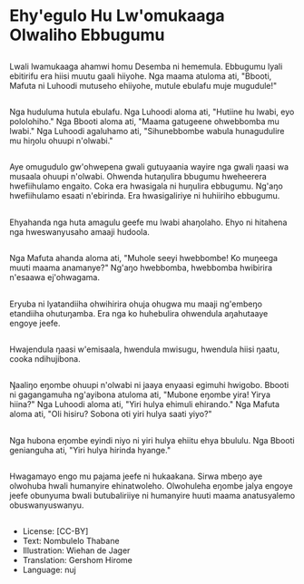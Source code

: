 # Ehy'egulo Hu Lw'omukaaga Olwaliho Ebbugumu

##
Lwali lwamukaaga ahamwi homu Desemba ni hememula. Ebbugumu lyali ebitirifu era hiisi muutu gaali hiiyohe. Nga maama atuloma ati, "Bbooti, Mafuta ni Luhoodi mutuseho ehiiyohe, mutule ebulafu muje mugudule!"

##
Nga huduluma hutula ebulafu. Nga Luhoodi aloma ati, "Hutiine hu lwabi, eyo pololohiho." Nga Bbooti aloma ati, "Maama gatugeene ohwebbomba mu lwabi." Nga Luhoodi agaluhamo ati, "Sihunebbombe wabula hunagudulire mu hiŋolu ohuupi n'olwabi."

##
Aye omugudulo gw'ohwepena gwali gutuyaania wayire nga gwali ŋaasi wa musaala ohuupi n'olwabi. Ohwenda hutaŋulira bbugumu hweheerera hwefiihulamo engaito. Coka era hwasigala ni huŋulira ebbugumu. Ng'aŋo hwefiihulamo esaati n'ebirinda. Era hwasigaliriye ni huhiiriho ebbugumu.

##
Ehyahanda nga huta amagulu geefe mu lwabi ahaŋolaho. Ehyo ni hitahena nga hweswanyusaho amaaji hudoola.

##
Nga Mafuta ahanda aloma ati, "Muhole seeyi hwebbombe! Ko muŋeega muuti maama anamanye?" Ng'aŋo hwebbomba, hwebbomba hwibirira n'esaawa ej'ohwagama.

##
Eryuba ni lyatandiiha ohwihirira ohuja ohugwa mu maaji ng'embeŋo etandiiha ohutuŋamba. Era nga ko huhebulira ohwendula aŋahutaaye engoye jeefe.

##
Hwajendula ŋaasi w'emisaala, hwendula mwisugu, hwendula hiisi ŋaatu, cooka ndihujibona.

##
Ŋaaliŋo eŋombe ohuupi n'olwabi ni jaaya enyaasi egimuhi hwigobo. Bbooti ni gagangamuha ng'ayibona atuloma ati, "Mubone eŋombe yira! Yirya hiina?" Nga Luhoodi aloma ati, "Yiri hulya ehimuli ehirando." Nga Mafuta aloma ati, "Oli hisiru? Sobona oti yiri hulya saati yiyo?"

##
Nga hubona eŋombe eyindi niyo ni yiri hulya ehiitu ehya bbululu. Nga Bbooti genianguha ati, "Yiri hulya hirinda hyange."

##
Hwagamayo engo mu pajama jeefe ni hukaakana. Sirwa mbeŋo aye olwohuba hwali humanyire ehinatwoleho. Olwohuleha eŋombe jalya engoye jeefe obunyuma bwali butubaliriiye ni humanyire huuti maama anatusyalemo obuswanyuswanyu.

##
* License: [CC-BY]
* Text: Nombulelo Thabane
* Illustration: Wiehan de Jager
* Translation: Gershom Hirome
* Language: nuj
